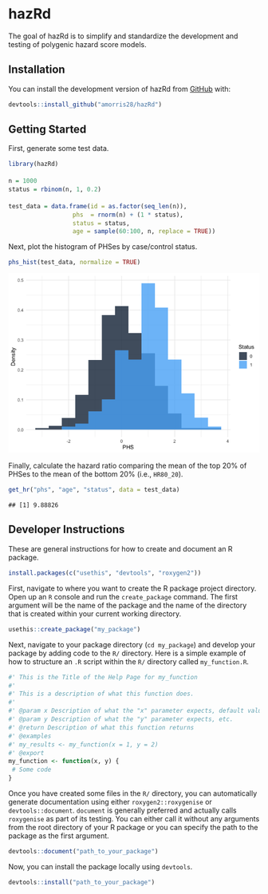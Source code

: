 hazRd
================

The goal of hazRd is to simplify and standardize the development and
testing of polygenic hazard score models.

## Installation

You can install the development version of hazRd from
[GitHub](https://github.com/) with:

``` r
devtools::install_github("amorris28/hazRd")
```

## Getting Started

First, generate some test data.

``` r
library(hazRd)

n = 1000
status = rbinom(n, 1, 0.2)

test_data = data.frame(id = as.factor(seq_len(n)),
                  phs  = rnorm(n) + (1 * status),
                  status = status,
                  age = sample(60:100, n, replace = TRUE))
```

Next, plot the histogram of PHSes by case/control status.

``` r
phs_hist(test_data, normalize = TRUE)
```

![](README_files/figure-gfm/unnamed-chunk-3-1.png)<!-- -->

Finally, calculate the hazard ratio comparing the mean of the top 20% of
PHSes to the mean of the bottom 20% (i.e., `HR80_20`).

``` r
get_hr("phs", "age", "status", data = test_data)
```

    ## [1] 9.88826

## Developer Instructions

These are general instructions for how to create and document an R
package.

``` r
install.packages(c("usethis", "devtools", "roxygen2"))
```

First, navigate to where you want to create the R package project
directory. Open up an `R` console and run the `create_package` command.
The first argument will be the name of the package and the name of the
directory that is created within your current working directory.

``` r
usethis::create_package("my_package")
```

Next, navigate to your package directory (`cd my_package`) and develop
your package by adding code to the `R/` directory. Here is a simple
example of how to structure an `.R` script within the `R/` directory
called `my_function.R`.

``` r
#' This is the Title of the Help Page for my_function
#'
#' This is a description of what this function does.
#'
#' @param x Description of what the "x" parameter expects, default value, whether it is optional
#' @param y Description of what the "y" parameter expects, etc.
#' @return Description of what this function returns
#' @examples
#' my_results <- my_function(x = 1, y = 2)
#' @export
my_function <- function(x, y) {
 # Some code
}
```

Once you have created some files in the `R/` directory, you can
automatically generate documentation using either `roxygen2::roxygenise`
or `devtools::document`. `document` is generally preferred and actually
calls `roxygenise` as part of its testing. You can either call it
without any arguments from the root directory of your R package or you
can specify the path to the package as the first argument.

``` r
devtools::document("path_to_your_package")
```

Now, you can install the package locally using `devtools`.

``` r
devtools::install("path_to_your_package")
```
